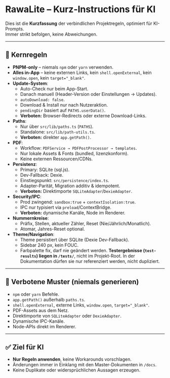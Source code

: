 # RawaLite – Kurz-Instructions für KI

Dies ist die **Kurzfassung** der verbindlichen Projektregeln, optimiert für KI-Prompts.  
Immer strikt befolgen, keine Abweichungen.

---

## 🔑 Kernregeln

- **PNPM-only** – niemals `npm` oder `yarn` verwenden.  
- **Alles in-App** – keine externen Links, kein `shell.openExternal`, kein `window.open`, kein `target="_blank"`.  
- **Update-System**:  
  - Auto-Check nur beim App-Start.  
  - Danach manuell (Header-Version oder Einstellungen → Updates).  
  - `autoDownload: false`.  
  - Download & Install nur nach Nutzeraktion.  
  - `pendingDir` basiert auf `PATHS.userData()`.  
  - **Verboten:** Browser-Redirects oder externe Download-Links.  
- **Paths**:  
  - Nur über `src/lib/paths.ts` (`PATHS`).  
  - Standalone: `src/lib/path-utils.ts`.  
  - **Verboten:** direkter `app.getPath()`.  
- **PDF**:  
  - Workflow: `PDFService → PDFPostProcessor → templates`.  
  - Nur lokale Assets & Fonts (bundled, lizenzkonform).  
  - Keine externen Ressourcen/CDNs.  
- **Persistenz**:  
  - Primary: SQLite (sql.js).  
  - Dev-Fallback: Dexie.  
  - Einstiegspunkt: `src/persistence/index.ts`.  
  - Adapter-Parität, Migration additiv & idempotent.  
  - **Verboten:** Direktimporte `SQLiteAdapter`/`DexieAdapter`.  
- **Security/IPC**:  
  - Prod zwingend: `sandbox:true` + `contextIsolation:true`.  
  - IPC nur typisiert via `preload`/ContextBridge.  
  - **Verboten:** dynamische Kanäle, Node im Renderer.  
- **Nummernkreise**:  
  - Präfix, Stellen, aktueller Zähler, Reset (Nie/Jährlich/Monatlich).  
  - Atomar, Jahres-Reset optional.  
- **Theme/Navigation**:  
  - Theme persistiert über SQLite (Dexie Dev-Fallback).  
  - Sidebar 240 px, kein FOUC.  
  - Farbpalette fix, darf nie geändert werden.
 **Testergebnisse (`test-results`) liegen in `/tests/`**, nicht im Projekt-Root. In der Dokumentation dürfen sie nur referenziert werden, nicht dupliziert.
---

## 🚫 Verbotene Muster (niemals generieren)

- `npm` oder `yarn` Befehle.  
- `app.getPath()` außerhalb `paths.ts`.  
- `shell.openExternal`, externe Links, `window.open`, `target="_blank"`.  
- PDF-Assets aus dem Netz.  
- Direktimporte von `SQLiteAdapter` oder `DexieAdapter`.  
- Dynamische IPC-Kanäle.  
- Node-APIs direkt im Renderer.

---

## ✅ Ziel für KI
- **Nur Regeln anwenden**, keine Workarounds vorschlagen.  
- Änderungen immer in Einklang mit den Master-Dokumenten in `/docs`.  
- Keine Duplikate oder widersprüchlichen Aussagen erzeugen.  
